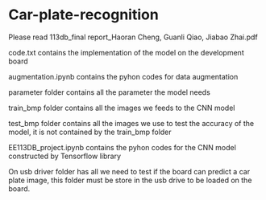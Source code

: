 # Car-plate-recognition

Please read 113db_final report_Haoran Cheng, Guanli Qiao, Jiabao Zhai.pdf

code.txt contains the implementation of the model on the development board

augmentation.ipynb contains the pyhon codes for data augmentation

parameter folder contains all the parameter the model needs 

train_bmp folder contains all the images we feeds to the CNN model

test_bmp folder contains all the images we use to test the accuracy of the model, it is not contained by the train_bmp folder

EE113DB_project.ipynb contains the pyhon codes for the CNN model constructed by Tensorflow library

On usb driver folder has all we need to test if the board can predict a car plate image, this folder must be store in the usb drive to be loaded on the board.
